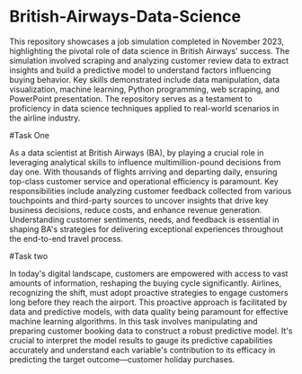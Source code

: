 # British-Airways-Data-Science

This repository showcases a job simulation completed in November 2023, highlighting the pivotal role of data science in British Airways' success. The simulation involved scraping and analyzing customer review data to extract insights and build a predictive model to understand factors influencing buying behavior. Key skills demonstrated include data manipulation, data visualization, machine learning, Python programming, web scraping, and PowerPoint presentation. The repository serves as a testament to proficiency in data science techniques applied to real-world scenarios in the airline industry.

#Task One

As a data scientist at British Airways (BA), by playing a crucial role in leveraging analytical skills to influence multimillion-pound decisions from day one. With thousands of flights arriving and departing daily, ensuring top-class customer service and operational efficiency is paramount. Key responsibilities include analyzing customer feedback collected from various touchpoints and third-party sources to uncover insights that drive key business decisions, reduce costs, and enhance revenue generation. Understanding customer sentiments, needs, and feedback is essential in shaping BA's strategies for delivering exceptional experiences throughout the end-to-end travel process.

#Task two

In today's digital landscape, customers are empowered with access to vast amounts of information, reshaping the buying cycle significantly. Airlines, recognizing the shift, must adopt proactive strategies to engage customers long before they reach the airport. This proactive approach is facilitated by data and predictive models, with data quality being paramount for effective machine learning algorithms. In this task involves manipulating and preparing customer booking data to construct a robust predictive model. It's crucial to interpret the model results to gauge its predictive capabilities accurately and understand each variable's contribution to its efficacy in predicting the target outcome—customer holiday purchases.
